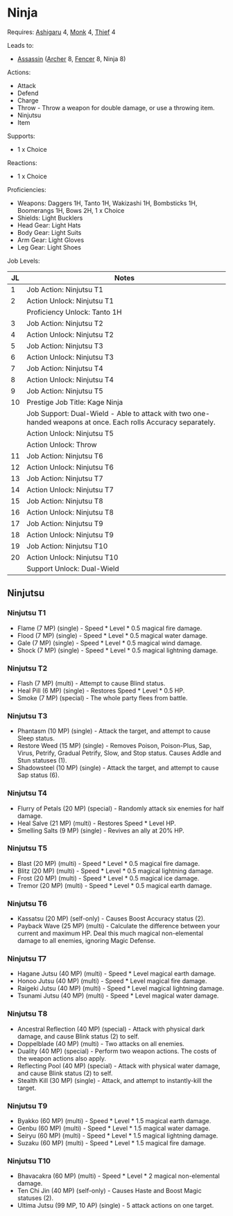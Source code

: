 # Ninja

Requires: [Ashigaru](/Jobs/JobDetails/Ashigaru.md) 4, [Monk](/Jobs/JobDetails/Monk.md) 4, [Thief](/Jobs/JobDetails/Thief.md) 4

Leads to:

- [Assassin](/Jobs/JobDetails/Assassin.md) ([Archer](/Jobs/JobDetails/Archer.md) 8, [Fencer](/Jobs/JobDetails/Fencer.md) 8, Ninja 8)

Actions:

- Attack
- Defend
- Charge
- Throw - Throw a weapon for double damage, or use a throwing item.
- Ninjutsu
- Item

Supports:

- 1 x Choice

Reactions:

- 1 x Choice

Proficiencies:

- Weapons: Daggers 1H, Tanto 1H, Wakizashi 1H, Bombsticks 1H, Boomerangs 1H, Bows 2H, 1 x Choice
- Shields: Light Bucklers
- Head Gear: Light Hats
- Body Gear: Light Suits
- Arm Gear: Light Gloves
- Leg Gear: Light Shoes

Job Levels:

| JL | Notes |
| --- | --- |
| 1 | Job Action: Ninjutsu T1
| 2 | Action Unlock: Ninjutsu T1
|   | Proficiency Unlock: Tanto 1H
| 3 | Job Action: Ninjutsu T2
| 4 | Action Unlock: Ninjutsu T2
| 5 | Job Action: Ninjutsu T3
| 6 | Action Unlock: Ninjutsu T3
| 7 | Job Action: Ninjutsu T4
| 8 | Action Unlock: Ninjutsu T4
| 9 | Job Action: Ninjutsu T5
| 10 | Prestige Job Title: Kage Ninja
|    | Job Support: Dual-Wield - Able to attack with two one-handed weapons at once. Each rolls Accuracy separately.
|    | Action Unlock: Ninjutsu T5
|    | Action Unlock: Throw
| 11 | Job Action: Ninjutsu T6
| 12 | Action Unlock: Ninjutsu T6
| 13 | Job Action: Ninjutsu T7
| 14 | Action Unlock: Ninjutsu T7
| 15 | Job Action: Ninjutsu T8
| 16 | Action Unlock: Ninjutsu T8
| 17 | Job Action: Ninjutsu T9
| 18 | Action Unlock: Ninjutsu T9
| 19 | Job Action: Ninjutsu T10
| 20 | Action Unlock: Ninjutsu T10
|    | Support Unlock: Dual-Wield

## Ninjutsu

### Ninjutsu T1

- Flame (7 MP) (single) - Speed * Level * 0.5 magical fire damage.
- Flood (7 MP) (single) - Speed * Level * 0.5 magical water damage.
- Gale (7 MP) (single) - Speed * Level * 0.5 magical wind damage.
- Shock (7 MP) (single) - Speed * Level * 0.5 magical lightning damage.

### Ninjutsu T2

- Flash (7 MP) (multi) - Attempt to cause Blind status.
- Heal Pill (6 MP) (single) - Restores Speed * Level * 0.5 HP.
- Smoke (7 MP) (special) - The whole party flees from battle.

### Ninjutsu T3

- Phantasm (10 MP) (single) - Attack the target, and attempt to cause Sleep status.
- Restore Weed (15 MP) (single) - Removes Poison, Poison-Plus, Sap, Virus, Petrify, Gradual Petrify, Slow, and Stop status. Causes Addle and Stun statuses (1).
- Shadowsteel (10 MP) (single) - Attack the target, and attempt to cause Sap status (6).

### Ninjutsu T4

- Flurry of Petals (20 MP) (special) - Randomly attack six enemies for half damage.
- Heal Salve (21 MP) (multi) - Restores Speed * Level HP.
- Smelling Salts (9 MP) (single) - Revives an ally at 20% HP.

### Ninjutsu T5

- Blast (20 MP) (multi) - Speed * Level * 0.5 magical fire damage.
- Blitz (20 MP) (multi) - Speed * Level * 0.5 magical lightning damage.
- Frost (20 MP) (multi) - Speed * Level * 0.5 magical ice damage.
- Tremor (20 MP) (multi) - Speed * Level * 0.5 magical earth damage.

### Ninjutsu T6

- Kassatsu (20 MP) (self-only) - Causes Boost Accuracy status (2).
- Payback Wave (25 MP) (multi) - Calculate the difference between your current and maximum HP. Deal this much magical non-elemental damage to all enemies, ignoring Magic Defense.

### Ninjutsu T7

- Hagane Jutsu (40 MP) (multi) - Speed * Level magical earth damage.
- Honoo Jutsu (40 MP) (multi) - Speed * Level magical fire damage.
- Raigeki Jutsu (40 MP) (multi) - Speed * Level magical lightning damage.
- Tsunami Jutsu (40 MP) (multi) - Speed * Level magical water damage.

### Ninjutsu T8

- Ancestral Reflection (40 MP) (special) - Attack with physical dark damage, and cause Blink status (2) to self.
- Doppelblade (40 MP) (multi) - Two attacks on all enemies.
- Duality (40 MP) (special) - Perform two weapon actions. The costs of the weapon actions also apply.
- Reflecting Pool (40 MP) (special) - Attack with physical water damage, and cause Blink status (2) to self.
- Stealth Kill (30 MP) (single) - Attack, and attempt to instantly-kill the target.

### Ninjutsu T9

- Byakko (60 MP) (multi) - Speed * Level * 1.5 magical earth damage.
- Genbu (60 MP) (multi) - Speed * Level * 1.5 magical water damage.
- Seiryu (60 MP) (multi) - Speed * Level * 1.5 magical lightning damage.
- Suzaku (60 MP) (multi) - Speed * Level * 1.5 magical fire damage.

### Ninjutsu T10

- Bhavacakra (60 MP) (multi) - Speed * Level * 2 magical non-elemental damage.
- Ten Chi Jin (40 MP) (self-only) - Causes Haste and Boost Magic statuses (2).
- Ultima Jutsu (99 MP, 10 AP) (single) - 5 attack actions on one target.
